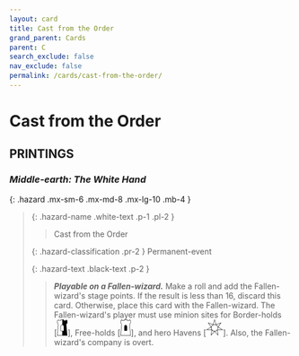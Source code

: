 ```yaml
---
layout: card
title: Cast from the Order
grand_parent: Cards
parent: C
search_exclude: false
nav_exclude: false
permalink: /cards/cast-from-the-order/
---
```


# Cast from the Order


## PRINTINGS


### _Middle-earth: The White Hand_

{: .hazard .mx-sm-6 .mx-md-8 .mx-lg-10 .mb-4 }
> {: .hazard-name .white-text .p-1 .pl-2 }
> > <div class="hazard-mp"></div>
> > <div class="card-name">Cast from the Order</div>
>
> {: .hazard-classification .pr-2 }
> Permanent-event
>
> {: .hazard-text .black-text .p-2 }
> > ***Playable on a Fallen-wizard.*** Make a roll and add the Fallen-wizard's stage points. If the result is less than 16, discard this card. Otherwise, place this card with the Fallen-wizard. The Fallen-wizard's player must use minion sites for Border-holds <nobr>[<img src="/assets/images/border-hold.svg">]</nobr>, Free-holds <nobr>[<img src="/assets/images/free-hold.svg">]</nobr>, and hero Havens <nobr>[<img src="/assets/images/free-haven.svg">]</nobr>. Also, the Fallen-wizard's company is overt. 
>
